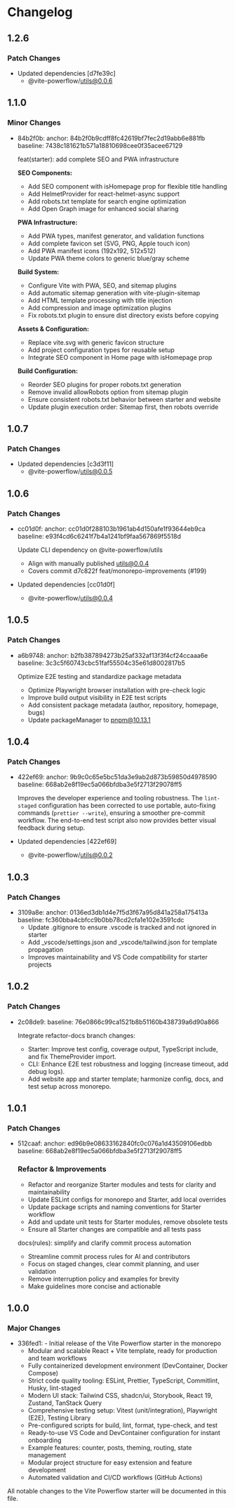 # Changelog

## 1.2.6

### Patch Changes

- Updated dependencies [d7fe39c]
  - @vite-powerflow/utils@0.0.6

## 1.1.0

### Minor Changes

- 84b2f0b: anchor: 84b2f0b9cdff8fc42619bf7fec2d19abb6e881fb
  baseline: 7438c181621b571a18810698cee0f35acee67129

  feat(starter): add complete SEO and PWA infrastructure

  **SEO Components:**
  - Add SEO component with isHomepage prop for flexible title handling
  - Add HelmetProvider for react-helmet-async support
  - Add robots.txt template for search engine optimization
  - Add Open Graph image for enhanced social sharing

  **PWA Infrastructure:**
  - Add PWA types, manifest generator, and validation functions
  - Add complete favicon set (SVG, PNG, Apple touch icon)
  - Add PWA manifest icons (192x192, 512x512)
  - Update PWA theme colors to generic blue/gray scheme

  **Build System:**
  - Configure Vite with PWA, SEO, and sitemap plugins
  - Add automatic sitemap generation with vite-plugin-sitemap
  - Add HTML template processing with title injection
  - Add compression and image optimization plugins
  - Fix robots.txt plugin to ensure dist directory exists before copying

  **Assets & Configuration:**
  - Replace vite.svg with generic favicon structure
  - Add project configuration types for reusable setup
  - Integrate SEO component in Home page with isHomepage prop

  **Build Configuration:**
  - Reorder SEO plugins for proper robots.txt generation
  - Remove invalid allowRobots option from sitemap plugin
  - Ensure consistent robots.txt behavior between starter and website
  - Update plugin execution order: Sitemap first, then robots override

## 1.0.7

### Patch Changes

- Updated dependencies [c3d3f11]
  - @vite-powerflow/utils@0.0.5

## 1.0.6

### Patch Changes

- cc01d0f: anchor: cc01d0f288103b1961ab4d150afe1f93644eb9ca
  baseline: e93f4cd6c6241f7b4a1241bf9faa567869f5518d

  Update CLI dependency on @vite-powerflow/utils
  - Align with manually published utils@0.0.4
  - Covers commit d7c822f feat/monorepo-improvements (#199)

- Updated dependencies [cc01d0f]
  - @vite-powerflow/utils@0.0.4

## 1.0.5

### Patch Changes

- a6b9748: anchor: b2fb387894273b25af332af13f3f4cf24ccaaa6e
  baseline: 3c3c5f60743cbc51faf55504c35e61d8002817b5

  Optimize E2E testing and standardize package metadata
  - Optimize Playwright browser installation with pre-check logic
  - Improve build output visibility in E2E test scripts
  - Add consistent package metadata (author, repository, homepage, bugs)
  - Update packageManager to pnpm@10.13.1

## 1.0.4

### Patch Changes

- 422ef69: anchor: 9b9c0c65e5bc51da3e9ab2d873b59850d4978590
  baseline: 668ab2e8f19ec5a066bfdba3e5f2713f29078ff5

  Improves the developer experience and tooling robustness. The `lint-staged` configuration has been corrected to use portable, auto-fixing commands (`prettier --write`), ensuring a smoother pre-commit workflow. The end-to-end test script also now provides better visual feedback during setup.

- Updated dependencies [422ef69]
  - @vite-powerflow/utils@0.0.2

## 1.0.3

### Patch Changes

- 3109a8e: anchor: 0136ed3db1d4e7f5d3f67a95d841a258a175413a
  baseline: fc360bba4cbfcc9b0bb78cd2cfa1e102e3591cdc
  - Update .gitignore to ensure .vscode is tracked and not ignored in starter
  - Add \_vscode/settings.json and \_vscode/tailwind.json for template propagation
  - Improves maintainability and VS Code compatibility for starter projects

## 1.0.2

### Patch Changes

- 2c08de9: baseline: 76e0866c99ca1521b8b51160b438739a6d90a866

  Integrate refactor-docs branch changes:
  - Starter: Improve test config, coverage output, TypeScript include, and fix ThemeProvider import.
  - CLI: Enhance E2E test robustness and logging (increase timeout, add debug logs).
  - Add website app and starter template; harmonize config, docs, and test setup across monorepo.

## 1.0.1

### Patch Changes

- 512caaf: anchor: ed96b9e08633162840fc0c076a1d43509106edbb
  baseline: 668ab2e8f19ec5a066bfdba3e5f2713f29078ff5

  ### Refactor & Improvements
  - Refactor and reorganize Starter modules and tests for clarity and maintainability
  - Update ESLint configs for monorepo and Starter, add local overrides
  - Update package scripts and naming conventions for Starter workflow
  - Add and update unit tests for Starter modules, remove obsolete tests
  - Ensure all Starter changes are compatible and all tests pass

  docs(rules): simplify and clarify commit process automation
  - Streamline commit process rules for AI and contributors
  - Focus on staged changes, clear commit planning, and user validation
  - Remove interruption policy and examples for brevity
  - Make guidelines more concise and actionable

## 1.0.0

### Major Changes

- 336fed1: - Initial release of the Vite Powerflow starter in the monorepo
  - Modular and scalable React + Vite template, ready for production and team workflows
  - Fully containerized development environment (DevContainer, Docker Compose)
  - Strict code quality tooling: ESLint, Prettier, TypeScript, Commitlint, Husky, lint-staged
  - Modern UI stack: Tailwind CSS, shadcn/ui, Storybook, React 19, Zustand, TanStack Query
  - Comprehensive testing setup: Vitest (unit/integration), Playwright (E2E), Testing Library
  - Pre-configured scripts for build, lint, format, type-check, and test
  - Ready-to-use VS Code and DevContainer configuration for instant onboarding
  - Example features: counter, posts, theming, routing, state management
  - Modular project structure for easy extension and feature development
  - Automated validation and CI/CD workflows (GitHub Actions)

All notable changes to the Vite Powerflow starter will be documented in this file.

